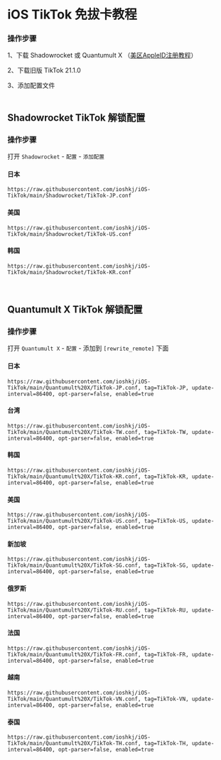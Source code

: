 # iOS TikTok 免拔卡教程

### 操作步骤

1、下载 Shadowrocket 或 Quantumult X   （<a href="https://mp.weixin.qq.com/s/uCv0KZ55_gdov5_E-DoaZA" target="_blank">美区AppleID注册教程</a>）

2、下载旧版 TikTok 21.1.0

3、添加配置文件<br><br>

## Shadowrocket TikTok 解锁配置

### 操作步骤

打开 <code>Shadowrocket</code> - <code>配置</code> - <code>添加配置</code>

#### 日本
    https://raw.githubusercontent.com/ioshkj/iOS-TikTok/main/Shadowrocket/TikTok-JP.conf
    
#### 美国
    https://raw.githubusercontent.com/ioshkj/iOS-TikTok/main/Shadowrocket/TikTok-US.conf
    
#### 韩国
    https://raw.githubusercontent.com/ioshkj/iOS-TikTok/main/Shadowrocket/TikTok-KR.conf
    
<br>

## Quantumult X TikTok 解锁配置

### 操作步骤

打开 <code>Quantumult X</code> - <code>配置</code> - 添加到 <code>[rewrite_remote]</code> 下面

#### 日本
    https://raw.githubusercontent.com/ioshkj/iOS-TikTok/main/Quantumult%20X/TikTok-JP.conf, tag=TikTok-JP, update-interval=86400, opt-parser=false, enabled=true
    
#### 台湾
    https://raw.githubusercontent.com/ioshkj/iOS-TikTok/main/Quantumult%20X/TikTok-TW.conf, tag=TikTok-TW, update-interval=86400, opt-parser=false, enabled=true
    
#### 韩国
    https://raw.githubusercontent.com/ioshkj/iOS-TikTok/main/Quantumult%20X/TikTok-KR.conf, tag=TikTok-KR, update-interval=86400, opt-parser=false, enabled=true    

#### 美国
    https://raw.githubusercontent.com/ioshkj/iOS-TikTok/main/Quantumult%20X/TikTok-US.conf, tag=TikTok-US, update-interval=86400, opt-parser=false, enabled=true
    
#### 新加坡
    https://raw.githubusercontent.com/ioshkj/iOS-TikTok/main/Quantumult%20X/TikTok-SG.conf, tag=TikTok-SG, update-interval=86400, opt-parser=false, enabled=true
    
#### 俄罗斯
    https://raw.githubusercontent.com/ioshkj/iOS-TikTok/main/Quantumult%20X/TikTok-RU.conf, tag=TikTok-RU, update-interval=86400, opt-parser=false, enabled=true
    
#### 法国
    https://raw.githubusercontent.com/ioshkj/iOS-TikTok/main/Quantumult%20X/TikTok-FR.conf, tag=TikTok-FR, update-interval=86400, opt-parser=false, enabled=true
    
#### 越南
    https://raw.githubusercontent.com/ioshkj/iOS-TikTok/main/Quantumult%20X/TikTok-VN.conf, tag=TikTok-VN, update-interval=86400, opt-parser=false, enabled=true
    
#### 泰国
    https://raw.githubusercontent.com/ioshkj/iOS-TikTok/main/Quantumult%20X/TikTok-TH.conf, tag=TikTok-TH, update-interval=86400, opt-parser=false, enabled=true
    
    

